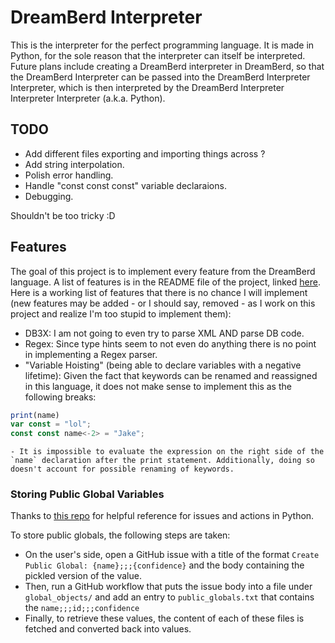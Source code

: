 # DreamBerd Interpreter

This is the interpreter for the perfect programming language. It is made in Python, for the sole reason that the interpreter can itself be interpreted. Future plans include creating a DreamBerd interpreter in DreamBerd, so that the DreamBerd Interpreter can be passed into the DreamBerd Interpreter Interpreter, which is then interpreted by the DreamBerd Interpreter Interpreter Interpreter (a.k.a. Python).

## TODO 

- Add different files exporting and importing things across ?
- Add string interpolation.
- Polish error handling.
- Handle "const const const" variable declaraions.
- Debugging.

Shouldn't be too tricky :D

## Features

The goal of this project is to implement every feature from the DreamBerd language. A list of features is in the README file of the project, linked [here](https://github.com/TodePond/DreamBerd---e-acc). Here is a working list of features that there is no chance I will implement (new features may be added - or I should say, removed - as I work on this project and realize I'm too stupid to implement them):

- DB3X: I am not going to even try to parse XML AND parse DB code.
- Regex: Since type hints seem to not even do anything there is no point in implementing a Regex parser. 
- "Variable Hoisting" (being able to declare variables with a negative lifetime): Given the fact that keywords can be renamed and reassigned in this language, it does not make sense to implement this as the following breaks:

```javascript
print(name)
var const = "lol";
const const name<-2> = "Jake";
```
    - It is impossible to evaluate the expression on the right side of the `name` declaration after the print statement. Additionally, doing so doesn't account for possible renaming of keywords.

### Storing Public Global Variables 

Thanks to [this repo](https://github.com/marcizhu/marcizhu) for helpful reference for issues and actions in Python.

To store public globals, the following steps are taken:
- On the user's side, open a GitHub issue with a title of the format `Create Public Global: {name};;;{confidence}` and the body containing the pickled version of the value.
- Then, run a GitHub workflow that puts the issue body into a file under `global_objects/` and add an entry to `public_globals.txt` that contains the `name;;;id;;;confidence`
- Finally, to retrieve these values, the content of each of these files is fetched and converted back into values.
